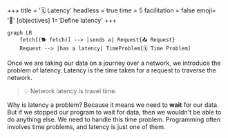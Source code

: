 +++
title = '🗓️ Latency'
headless = true
time = 5
facilitation = false
emoji= '🧩'
[objectives]
  1='Define latency'
+++

```mermaid
graph LR
    fetch[(🐕 fetch)] --> |sends a| Request{📤 Request}
    Request --> |has a latency| TimeProblem[🗓️ Time Problem]
```

Once we are taking our data on a journey over a network, we introduce the problem of latency. Latency is the time taken for a request to traverse the network.

> 💡 Network latency is travel time.

Why is latency a problem? Because it means we need to **wait** for our data. But if we stopped our program to wait for data, then we wouldn't be able to do anything else. We need to handle this time problem. Programming often involves time problems, and latency is just one of them.
